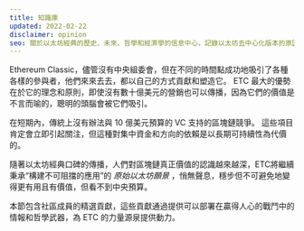 ```yaml
---
title: 知識庫
updated: 2022-02-22
disclaimer: opinion
seo: 關於以太坊經典的歷史、未來、哲學和經濟學的信息中心，記錄以太坊去中心化版本的原因、方式和地點。
---
```


Ethereum Classic，儘管沒有中央組委會，但在不同的時間點成功地吸引了各種各樣的參與者，他們來來去去，都以自己的方式貢獻和塑造它。 ETC 最大的優勢在於它的理念和原則，即使沒有數十億美元的營銷也可以傳播，因為它們的價值是不言而喻的，聰明的頭腦會被它們吸引。

在短期內，傳統上沒有辦法與 10 億美元預算的 VC 支持的區塊鏈競爭。 這些項目肯定會立即引起關注，但這種對集中資金和方向的依賴是以長期可持續性為代價的。

隨著以太坊經典口碑的傳播，人們對區塊鏈真正價值的認識越來越深，ETC將繼續秉承“構建不可阻擋的應用”的 _原始以太坊願景_ ，悄無聲息，穩步但不可避免地變得更有用且有價值，但看不到中央預算。

本節包含社區成員的精選貢獻，這些貢獻通過提供可以部署在贏得人心的戰鬥中的情報和哲學武器，為 ETC 的力量源泉提供動力。
